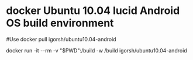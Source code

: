 # docker Ubuntu 10.04 lucid Android OS build environment
#Use
docker pull igorsh/ubuntu10.04-android

docker run -it --rm -v "$PWD":/build -w /build igorsh/ubuntu10.04-android

